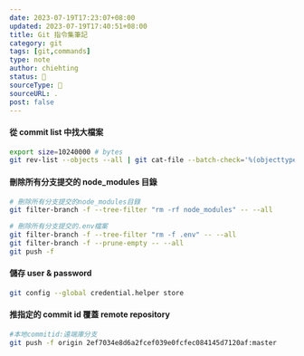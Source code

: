```yaml
---
date: 2023-07-19T17:23:07+08:00
updated: 2023-07-19T17:40:51+08:00
title: Git 指令集筆記
category: git
tags: [git,commands]
type: note
author: chiehting
status: 🌱
sourceType: 📜️
sourceURL: .
post: false
---
```


#### 從 commit list 中找大檔案

```bash
export size=10240000 # bytes
git rev-list --objects --all | git cat-file --batch-check='%(objecttype) %(objectname) %(objectsize) %(rest)'|awk '/^blob/ {if ($3>'$size') print substr($0,6)}'| sort --numeric-sort --key=3
```

#### 刪除所有分支提交的 node_modules 目錄

```bash
# 刪除所有分支提交的node_modules目錄
git filter-branch -f --tree-filter "rm -rf node_modules" -- --all

# 刪除所有分支提交的.env檔案
git filter-branch -f --tree-filter "rm -f .env" -- --all
git filter-branch -f --prune-empty -- --all
git push -f
```

#### 儲存 user & password

```bash
git config --global credential.helper store
```

#### 推指定的 commit id 覆蓋 remote repository

```bash
#本地commitid:遠端庫分支
git push -f origin 2ef7034e8d6a2fcef039e0fcfec084145d7120af:master
```

